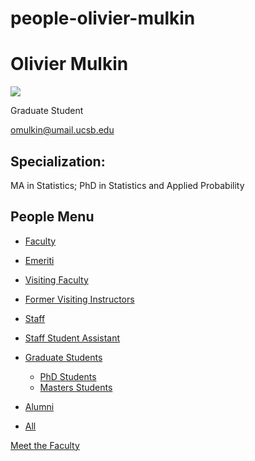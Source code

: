 # people-olivier-mulkin

# Olivier Mulkin

![](https://www.pstat.ucsb.edu/sites/default/files/styles/people_node/public/people/photo/photoAbn.jpg?itok=F9kecs2e)

Graduate Student

[omulkin@umail.ucsb.edu](mailto:omulkin@umail.ucsb.edu)

## Specialization:

MA in Statistics; PhD in Statistics and Applied Probability

## People Menu

- [Faculty](/people/academic "Faculty")
- [Emeriti](/people/emeriti "Emeriti")
- [Visiting Faculty](/people/visiting "Visiting Faculty")
- [Former Visiting Instructors](/people/lecturer "Former Visiting Instructors")
- [Staff](/people/staff)
- [Staff Student Assistant](/people/researcher "Staff Student Assistant")
- [Graduate Students](/people/student "Graduate Students")
  
  - [PhD Students](/people/student/phd "PhD Students")
  - [Masters Students](/people/student/masters "Masters Students")
- [Alumni](/people/alumni)
- [All](/people/all)

[Meet the Faculty](/people/meet-the-faculty)